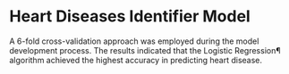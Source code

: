# Heart Diseases Identifier Model
A 6-fold cross-validation approach was employed during the model development process. The results indicated that the Logistic Regression¶ algorithm achieved the highest accuracy in predicting heart disease.
